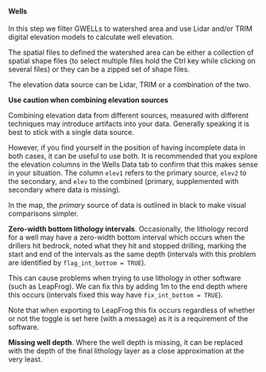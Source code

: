 #### Wells

In this step we filter GWELLs to watershed area and use Lidar and/or TRIM digital
elevation models to calculate well elevation.

The spatial files to defined the watershed area can be either a collection of
spatial shape files (to select multiple files hold the Ctrl key while clicking 
on several files) or they can be a zipped set of shape files.

The elevation data source can be Lidar, TRIM or a combination of the two.

**Use caution when combining elevation sources**

Combining elevation data from different sources, measured with different
techniques may introduce artifacts into your data. Generally speaking it is best
to stick with a single data source.

However, if you find yourself in the position of having incomplete data in both cases,
it can be useful to use both. It is recommended that you explore the 
elevation columns in the Wells Data tab to confirm that this makes sense in your
situation. The column `elev1` refers to the primary source, `elev2` to the secondary,
and `elev` to the combined (primary, supplemented with secondary where data is missing). 

In the map, the *primary* source of data is outlined in black to make visual
comparisons simpler.

**Zero-width bottom lithology intervals**. 
Occasionally, the lithology record for a well may have a zero-width bottom interval
which occurs when the drillers hit bedrock, noted what they hit and stopped drilling,
marking the start and end of the intervals as the same depth 
(intervals with this problem are identified by `flag_int_bottom = TRUE`).

This can cause problems when trying to use lithology in other software (such as LeapFrog).
We can fix this by adding 1m to the end depth where this occurs 
(intervals fixed this way have `fix_int_bottom = TRUE`). 

Note that when exporting to LeapFrog this fix occurs regardless of whether or not
the toggle is set here (with a message) as it is a requirement of the software.

**Missing well depth**. Where the well depth is missing, it can be replaced with the
depth of the final lithology layer as a close approximation at the very least.
